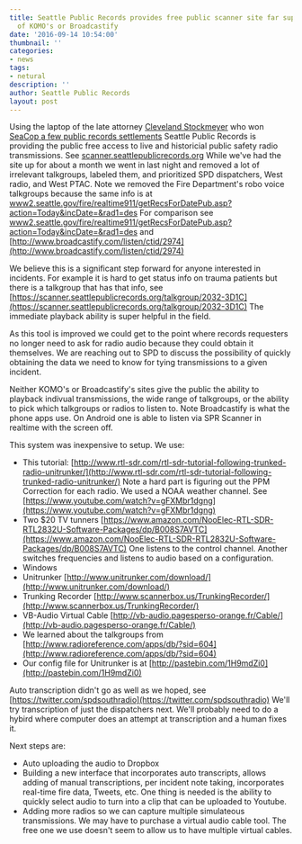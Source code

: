 ```yaml
---
title: Seattle Public Records provides free public scanner site far superior to that
  of KOMO's or Broadcastify
date: '2016-09-14 10:54:00'
thumbnail: ''
categories:
- news
tags:
- netural
description: ''
author: Seattle Public Records
layout: post
---
```

Using the laptop of the late attorney [Cleveland Stockmeyer](http://www.thestranger.com/slog/2016/05/03/24037709/seattle-mourns-the-loss-of-cleveland-stockmeyer-one-of-its-greatest-attorneys) who won [SeaCop a few public records settlements](http://www.thestranger.com/blogs/slog/2015/10/12/23000564/seattle-police-department-reaches-30000-settlement-with-center-for-open-policing-over-disclosure-of-gps-data) Seattle Public Records is providing the public free access to live and historicial public safety radio transmissions. See [scanner.seattlepublicrecords.org](https://scanner.seattlepublicrecords.org/) While we've had the site up for about a month we went in last night and removed a lot of irrelevant talkgroups, labeled them, and prioritized SPD dispatchers, West radio, and West PTAC. Note we removed the Fire Department's robo voice talkgroups because the same info is at [www2.seattle.gov/fire/realtime911/getRecsForDatePub.asp?action=Today&incDate=&rad1=des](www2.seattle.gov/fire/realtime911/getRecsForDatePub.asp?action=Today&incDate=&rad1=des) For comparison see [www2.seattle.gov/fire/realtime911/getRecsForDatePub.asp?action=Today&incDate=&rad1=des](www2.seattle.gov/fire/realtime911/getRecsForDatePub.asp?action=Today&incDate=&rad1=des) and [http://www.broadcastify.com/listen/ctid/2974](http://www.broadcastify.com/listen/ctid/2974)

We believe this is a significant step forward for anyone interested in incidents. For example it is hard to get status info on trauma patients but there is a talkgroup that has that info, see [https://scanner.seattlepublicrecords.org/talkgroup/2032-3D1C](https://scanner.seattlepublicrecords.org/talkgroup/2032-3D1C) The immediate playback ability is super helpful in the field. 

As this tool is improved we could get to the point where records requesters no longer need to ask for radio audio because they could obtain it themselves. We are reaching out to SPD to discuss the possibility of quickly obtaining the data we need to know for tying transmissions to a given incident.

Neither KOMO's or Broadcastify's sites give the public the ability to playback indivual transmissions, the wide range of talkgroups, or the ability to pick which talkgroups or radios to listen to. Note Broadcastify is what the phone apps use. On Android one is able to listen via SPR Scanner in realtime with the screen off. 

This system was inexpensive to setup. We use:

- This tutorial: [http://www.rtl-sdr.com/rtl-sdr-tutorial-following-trunked-radio-unitrunker/](http://www.rtl-sdr.com/rtl-sdr-tutorial-following-trunked-radio-unitrunker/) Note a hard part is figuring out the PPM Correction for each radio. We used a NOAA weather channel. See [https://www.youtube.com/watch?v=gFXMbr1dgng](https://www.youtube.com/watch?v=gFXMbr1dgng)
- Two $20 TV tunners [https://www.amazon.com/NooElec-RTL-SDR-RTL2832U-Software-Packages/dp/B008S7AVTC](https://www.amazon.com/NooElec-RTL-SDR-RTL2832U-Software-Packages/dp/B008S7AVTC) One listens to the control channel. Another switches frequencies and listens to audio based on a configuration.
- Windows
- Unitrunker [http://www.unitrunker.com/download/](http://www.unitrunker.com/download/)
- Trunking Recorder [http://www.scannerbox.us/TrunkingRecorder/](http://www.scannerbox.us/TrunkingRecorder/)
- VB-Audio Virtual Cable [http://vb-audio.pagesperso-orange.fr/Cable/](http://vb-audio.pagesperso-orange.fr/Cable/)
- We learned about the talkgroups from [http://www.radioreference.com/apps/db/?sid=604](http://www.radioreference.com/apps/db/?sid=604)
- Our config file for Unitrunker is at [http://pastebin.com/1H9mdZi0](http://pastebin.com/1H9mdZi0)

Auto transcription didn't go as well as we hoped, see [https://twitter.com/spdsouthradio](https://twitter.com/spdsouthradio) We'll try transcription of just the dispatchers next. We'll probably need to do a hybird where computer does an attempt at transcription and a human fixes it.

Next steps are:

- Auto uploading the audio to Dropbox
- Building a new interface that incorporates auto transcripts, allows adding of manual transcriptions, per incident note taking, incorporates real-time fire data, Tweets, etc. One thing is needed is the ability to quickly select audio to turn into a clip that can be uploaded to Youtube.
- Adding more radios so we can capture multiple simulateous transmissions. We may have to purchase a virtual audio cable tool. The free one we use doesn't seem to allow us to have multiple virtual cables. 
